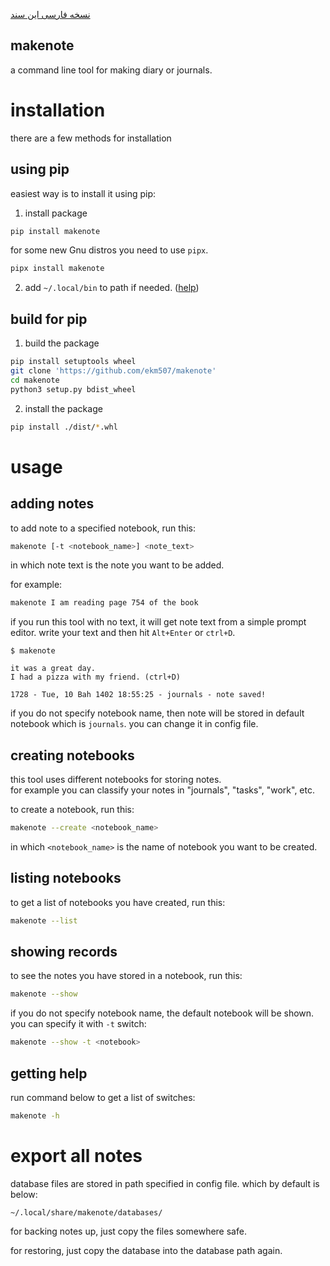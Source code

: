 [نسخه فارسی این سند](./fa.README.md)

makenote
---

a command line tool for making diary or journals.

# installation

there are a few methods for installation

## using pip
easiest way is to install it using pip:

1. install package
```bash
pip install makenote
```

for some new Gnu distros you need to use `pipx`.

```bash
pipx install makenote
```

2. add `~/.local/bin` to path if needed. ([help](https://linuxize.com/post/how-to-add-directory-to-path-in-linux/))

## build for pip

1. build the package

```bash
pip install setuptools wheel
git clone 'https://github.com/ekm507/makenote'
cd makenote
python3 setup.py bdist_wheel

```

2. install the package
```bash
pip install ./dist/*.whl
```

# usage


## adding notes

to add note to a specified notebook, run this:
```bash
makenote [-t <notebook_name>] <note_text>
```

in which note text is the note you want to be added.

for example:
```bash
makenote I am reading page 754 of the book
```

if you run this tool with no text, it will get note text from a simple prompt editor. write your text and then hit `Alt+Enter` or `ctrl+D`.

```
$ makenote

it was a great day.
I had a pizza with my friend. (ctrl+D)

1728 - Tue, 10 Bah 1402 18:55:25 - journals - note saved!
```

if you do not specify notebook name, then note will be stored in default notebook which is `journals`. you can change it in config file.



## creating notebooks

this tool uses different notebooks for storing notes.  
for example you can classify your notes in "journals", "tasks", "work", etc.

to create a notebook, run this:
```bash
makenote --create <notebook_name>
```
in which `<notebook_name>` is the name of notebook you want to be created.

## listing notebooks

to get a list of notebooks you have created, run this:
```bash
makenote --list
```

## showing records

to see the notes you have stored in a notebook, run this:
```bash
makenote --show
```

if you do not specify notebook name, the default notebook will be shown. you can specify it with `-t` switch:

```bash
makenote --show -t <notebook>
```

## getting help

run command below to get a list of switches:

```bash
makenote -h
```


# export all notes
database files are stored in path specified in config file. which by default is below:

`~/.local/share/makenote/databases/`

for backing notes up, just copy the files somewhere safe.

for restoring, just copy the database into the database path again.
